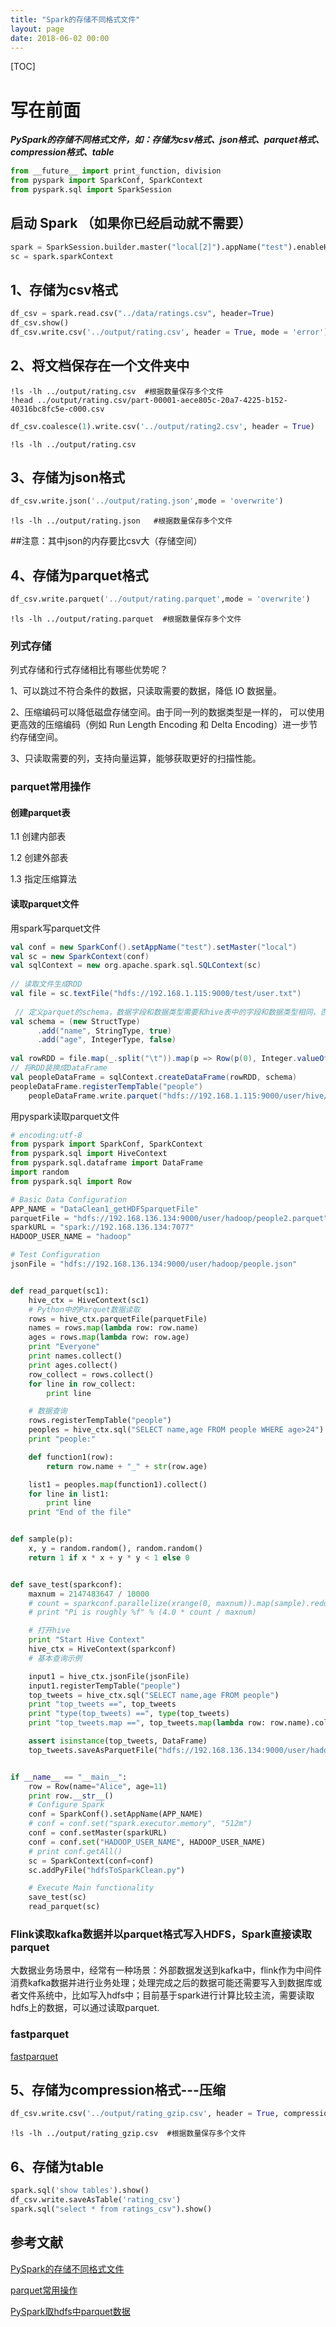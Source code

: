 ```yaml
---
title: "Spark的存储不同格式文件"
layout: page
date: 2018-06-02 00:00
---
```

[TOC]

# 写在前面
***PySpark的存储不同格式文件，如：存储为csv格式、json格式、parquet格式、compression格式、table***
```python
from __future__ import print_function, division
from pyspark import SparkConf, SparkContext
from pyspark.sql import SparkSession
```
## 启动 Spark （如果你已经启动就不需要）
```python
spark = SparkSession.builder.master("local[2]").appName("test").enableHiveSupport().getOrCreate()
sc = spark.sparkContext
```
## 1、存储为csv格式
```python
df_csv = spark.read.csv("../data/ratings.csv", header=True)
df_csv.show()
df_csv.write.csv('../output/rating.csv', header = True, mode = 'error') #保存数据
```
## 2、将文档保存在一个文件夹中
```shell
!ls -lh ../output/rating.csv  #根据数量保存多个文件
!head ../output/rating.csv/part-00001-aece805c-20a7-4225-b152-40316bc8fc5e-c000.csv
```
```python
df_csv.coalesce(1).write.csv('../output/rating2.csv', header = True)
```
```shell
!ls -lh ../output/rating.csv
```
## 3、存储为json格式
```python
df_csv.write.json('../output/rating.json',mode = 'overwrite')
```
```shell
!ls -lh ../output/rating.json   #根据数量保存多个文件
```
##注意：其中json的内存要比csv大（存储空间）

## 4、存储为parquet格式
```python
df_csv.write.parquet('../output/rating.parquet',mode = 'overwrite')
```
```shell
!ls -lh ../output/rating.parquet  #根据数量保存多个文件
```
### 列式存储
列式存储和行式存储相比有哪些优势呢？

1、可以跳过不符合条件的数据，只读取需要的数据，降低 IO 数据量。

2、压缩编码可以降低磁盘存储空间。由于同一列的数据类型是一样的，
可以使用更高效的压缩编码（例如 Run Length Encoding 和 Delta Encoding）进一步节约存储空间。

3、只读取需要的列，支持向量运算，能够获取更好的扫描性能。

### parquet常用操作
#### 创建parquet表
1.1 创建内部表

1.2 创建外部表

1.3 指定压缩算法
#### 读取parquet文件
用spark写parquet文件
```scala
val conf = new SparkConf().setAppName("test").setMaster("local")
val sc = new SparkContext(conf)
val sqlContext = new org.apache.spark.sql.SQLContext(sc)
 
// 读取文件生成RDD
val file = sc.textFile("hdfs://192.168.1.115:9000/test/user.txt")
 
 // 定义parquet的schema，数据字段和数据类型需要和hive表中的字段和数据类型相同，否则hive表无法解析
val schema = (new StructType)
      .add("name", StringType, true)
      .add("age", IntegerType, false)
 
val rowRDD = file.map(_.split("\t")).map(p => Row(p(0), Integer.valueOf(p(1).trim)))
// 将RDD装换成DataFrame
val peopleDataFrame = sqlContext.createDataFrame(rowRDD, schema)
peopleDataFrame.registerTempTable("people")
    peopleDataFrame.write.parquet("hdfs://192.168.1.115:9000/user/hive/warehouse/test_parquet/")
```
用pyspark读取parquet文件

```python
# encoding:utf-8
from pyspark import SparkConf, SparkContext
from pyspark.sql import HiveContext
from pyspark.sql.dataframe import DataFrame
import random
from pyspark.sql import Row

# Basic Data Configuration
APP_NAME = "DataClean1_getHDFSparquetFile"
parquetFile = "hdfs://192.168.136.134:9000/user/hadoop/people2.parquet"  # Which parquetFile to read
sparkURL = "spark://192.168.136.134:7077"
HADOOP_USER_NAME = "hadoop"

# Test Configuration
jsonFile = "hdfs://192.168.136.134:9000/user/hadoop/people.json"


def read_parquet(sc1):
    hive_ctx = HiveContext(sc1)
    # Python中的Parquet数据读取
    rows = hive_ctx.parquetFile(parquetFile)
    names = rows.map(lambda row: row.name)
    ages = rows.map(lambda row: row.age)
    print "Everyone"
    print names.collect()
    print ages.collect()
    row_collect = rows.collect()
    for line in row_collect:
        print line

    # 数据查询
    rows.registerTempTable("people")
    peoples = hive_ctx.sql("SELECT name,age FROM people WHERE age>24")
    print "people:"

    def function1(row):
        return row.name + "_" + str(row.age)

    list1 = peoples.map(function1).collect()
    for line in list1:
        print line
    print "End of the file"


def sample(p):
    x, y = random.random(), random.random()
    return 1 if x * x + y * y < 1 else 0


def save_test(sparkconf):
    maxnum = 2147483647 / 10000
    # count = sparkconf.parallelize(xrange(0, maxnum)).map(sample).reduce(lambda a, b: a + b)
    # print "Pi is roughly %f" % (4.0 * count / maxnum)

    # 打开hive
    print "Start Hive Context"
    hive_ctx = HiveContext(sparkconf)
    # 基本查询示例

    input1 = hive_ctx.jsonFile(jsonFile)
    input1.registerTempTable("people")
    top_tweets = hive_ctx.sql("SELECT name,age FROM people")
    print "top_tweets ==", top_tweets
    print "type(top_tweets) ==", type(top_tweets)
    print "top_tweets.map ==", top_tweets.map(lambda row: row.name).collect()

    assert isinstance(top_tweets, DataFrame)
    top_tweets.saveAsParquetFile("hdfs://192.168.136.134:9000/user/hadoop/people2.parquet")


if __name__ == "__main__":
    row = Row(name="Alice", age=11)
    print row.__str__()
    # Configure Spark
    conf = SparkConf().setAppName(APP_NAME)
    # conf = conf.set("spark.executor.memory", "512m")
    conf = conf.setMaster(sparkURL)
    conf = conf.set("HADOOP_USER_NAME", HADOOP_USER_NAME)
    # print conf.getAll()
    sc = SparkContext(conf=conf)
    sc.addPyFile("hdfsToSparkClean.py")

    # Execute Main functionality
    save_test(sc)
    read_parquet(sc)
```

### Flink读取kafka数据并以parquet格式写入HDFS，Spark直接读取parquet

大数据业务场景中，经常有一种场景：外部数据发送到kafka中，flink作为中间件消费kafka数据并进行业务处理；处理完成之后的数据可能还需要写入到数据库或者文件系统中，比如写入hdfs中；目前基于spark进行计算比较主流，需要读取hdfs上的数据，可以通过读取parquet.

### fastparquet
[fastparquet](https://pypi.org/project/fastparquet/)

## 5、存储为compression格式---压缩
```python
df_csv.write.csv('../output/rating_gzip.csv', header = True, compression = 'gzip')
```
```shell
!ls -lh ../output/rating_gzip.csv  #根据数量保存多个文件
```
## 6、存储为table
```python
spark.sql('show tables').show()
df_csv.write.saveAsTable('rating_csv')
spark.sql("select * from ratings_csv").show()
```


## 参考文献
[PySpark的存储不同格式文件](https://blog.csdn.net/xingxing1839381/article/details/81273351)

[parquet常用操作](https://cloud.tencent.com/developer/article/1356771)

[PySpark取hdfs中parquet数据](http://blog.sina.com.cn/s/blog_4b1452dd0102x2af.html)